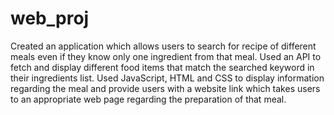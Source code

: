 # web_proj

Created an application which allows users to search for recipe of different meals even if they know only one ingredient from that meal. 
Used an API to fetch and display different food items that match the searched keyword in their ingredients list. 
Used JavaScript, HTML and CSS to display information regarding the meal and provide users with a website link which takes users to an appropriate web page 
regarding the preparation of that meal.

